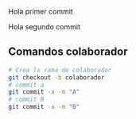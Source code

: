 Hola primer commit

Hola segundo commit

## Comandos colaborador 
```bash
# Crea la rama de colaborador
git checkout -b colaborador
# commit a 
git commit -a -m "A"
# commit B
git commit -a -m "B"
```